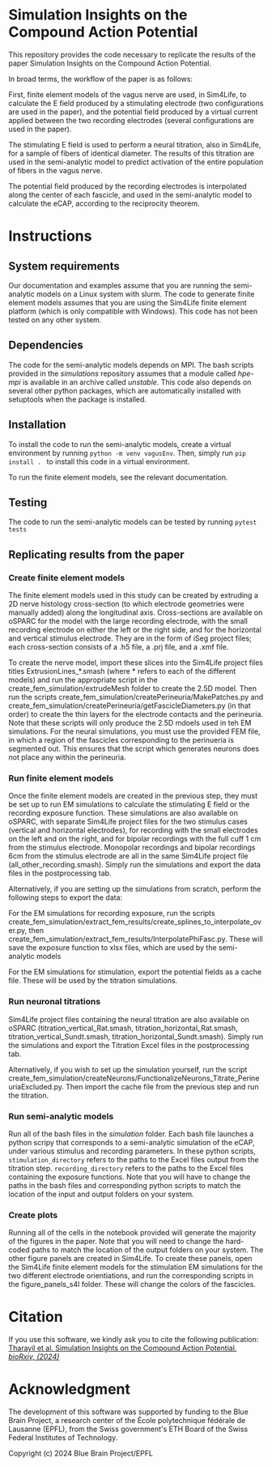 # Simulation Insights on the Compound Action Potential

This repository provides the code necessary to replicate the results of the paper Simulation Insights on the Compound Action Potential. 

In broad terms, the workflow of the paper is as follows: 

First, finite element models of the vagus nerve are used, in Sim4Life, to calculate the E field produced by a stimulating electrode (two configurations are used in the paper), and the potential field produced by a virtual current applied between the two recording electrodes (several configurations are used in the paper). 

The stimulating E field is used to perform a neural titration, also in Sim4Life, for a sample of fibers of identical diameter. The results of this titration are used in the semi-analytic model to predict activation of the entire population of fibers in the vagus nerve. 

The potential field produced by the recording electrodes is interpolated along the center of each fascicle, and used in the semi-analytic model to calculate the eCAP, according to the reciprocity theorem. 

# Instructions

## System requirements

Our documentation and examples assume that you are running the semi-analytic models on a Linux system with slurm. The code to generate finite element models assumes that you are using the Sim4Life finite element platform (which is only compatible with Windows). This code has not been tested on any other system.

## Dependencies

The code for the semi-analytic models depends on MPI. The bash scripts provided in the *simulations* repository assumes that a module called *hpe-mpi* is available in an archive called *unstable*. This code also depends on several other python packages, which are automatically installed with setuptools when the package is installed.

## Installation
To install the code to run the semi-analytic models, create a virtual environment by running `python -m venv vagusEnv`. Then, simply run `pip install . ` to install this code in a virtual environment.

To run the finite element models, see the relevant documentation.

## Testing
The code to run the semi-analytic models can be tested by running `pytest tests`

## Replicating results from the paper

### Create finite element models
The finite element models used in this study can be created by extruding a 2D nerve histology cross-section (to which electrode geometries were manually added) along the longitudinal axis. Cross-sections are available on oSPARC for the model with the large recording electrode, with the small recording electrode on either the left or the right side, and for the horizontal and vertical stimulus electrode. They are in the form of iSeg project files; each cross-section consists of a .h5 file, a .prj file, and a .xmf file.

To create the nerve model, import these slices into the Sim4Life project files titles ExtrusionLines_*.smash (where * refers to each of the different models) and run the appropriate script in the create_fem_simulation/extrudeMesh folder to create the 2.5D model. Then run the scripts create_fem_simulation/createPerineuria/MakePatches.py and create_fem_simulation/createPerineuria/getFascicleDiameters.py (in that order) to create the thin layers for the electrode contacts and the perineuria. Note that these scripts will only produce the 2.5D mdoels used in teh EM simulations. For the neural simulations, you must use the provided FEM file, in which a region of the fascicles corresponding to the perinueria is segmented out. This ensures that the script which generates neurons does not place any within the perineuria.

###  Run finite element models
Once the finite element models are created in the previous step, they must be set up to run EM simulations to calculate the stimulating E field or the recording exposure function. These simulations are also available on oSPARC, with separate Sim4Life project files for the two stimulus cases (vertical and horizontal electrodes), for recording with the small electrodes on the left and on the right, and for bipolar recordings with the full cuff 1 cm from the stimulus electrode. Monopolar recordings and bipolar recordings 6cm from the stimulus electrode are all in the same Sim4Life project file (all_other_recording.smash). Simply run the simulations and export the data files in the postprocessing tab.

Alternatively, if you are setting up the simulations from scratch, perform the following steps to export the data:

For the EM simulations for recording exposure, run the scripts create_fem_simulation/extract_fem_results/create_splines_to_interpolate_over.py, then create_fem_simulation/extract_fem_results/InterpolatePhiFasc.py. These will save the exposure function to xlsx files, which are used by the semi-analytic models

For the EM simulations for stimulation, export the potential fields as a cache file. These will be used by the titration simulations.

### Run neuronal titrations
Sim4Life project files containing the neural titration are also available on oSPARC (titration_vertical_Rat.smash, titration_horizontal_Rat.smash, titration_vertical_Sundt.smash, titration_horizontal_Sundt.smash). Simply run the simulations and export the Titration Excel files in the postprocessing tab.

Alternatively, if you wish to set up the simulation yourself, run the script create_fem_simulation/createNeurons/FunctionalizeNeurons_Titrate_PerineuriaExcluded.py. Then import the cache file from the previous step and run the titration.

### Run semi-analytic models
Run all of the bash files in the *simulation* folder. Each bash file launches a python scripy that corresponds to a semi-analytic simulation of the eCAP, under various stimulus and recording parameters. In these python scripts, `stimulation_directory` refers to the paths to the Excel files output from the titration step. `recording_directory` refers to the paths to the Excel files containing the exposure functions. Note that you will have to change the paths in the bash files and corresponding python scripts to match the location of the input and output folders on your system.

### Create plots
Running all of the cells in the notebook provided will generate the majority of the figures in the paper. Note that you will need to change the hard-coded paths to match the location of the output folders on your system.
The other figure panels are created in Sim4Life. To create these panels, open the Sim4Life finite element models for the stimulation EM simulations for the two different electrode orientiations, and run the corresponding scripts in the figure_panels_s4l folder. These will change the colors of the fascicles.

# Citation
If you use this software, we kindly ask you to cite the following publication:
[Tharayil et al. Simulation Insights on the Compound Action Potential. *bioRxiv, (2024)*](https://www.biorxiv.org/content/10.1101/2024.10.16.618681v1.abstract)

# Acknowledgment
The development of this software was supported by funding to the Blue Brain Project, a research center of the École polytechnique fédérale de Lausanne (EPFL), from the Swiss government's ETH Board of the Swiss Federal Institutes of Technology.
 
Copyright (c) 2024 Blue Brain Project/EPFL
